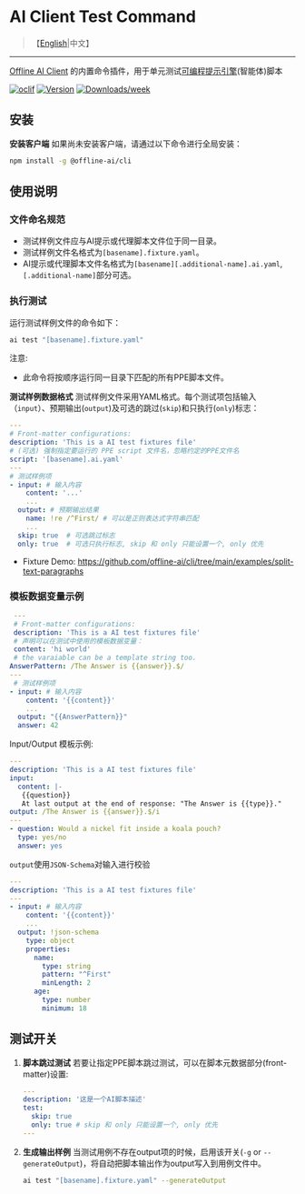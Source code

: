 # AI Client Test Command

> 【[English](./README.md)|中文】
---

[Offline AI Client](https://npmjs.org/package/@offline-ai/cli) 的内置命令插件，用于单元测试[可编程提示引擎](https://github.com/offline-ai/ppe)(智能体)脚本

[![oclif](https://img.shields.io/badge/cli-oclif-brightgreen.svg)](https://oclif.io)
[![Version](https://img.shields.io/npm/v/%40offline-ai%2Fcli-plugin-cmd-test.svg)](https://npmjs.org/package/@offline-ai/cli-plugin-cmd-test)
[![Downloads/week](https://img.shields.io/npm/dw/%40offline-ai%2Fcli-plugin-cmd-test.svg)](https://npmjs.org/package/@offline-ai/cli-plugin-cmd-test)

## 安装

**安装客户端** 如果尚未安装客户端，请通过以下命令进行全局安装：

```bash
npm install -g @offline-ai/cli
```

## 使用说明

### 文件命名规范

* 测试样例文件应与AI提示或代理脚本文件位于同一目录。
* 测试样例文件名格式为`[basename].fixture.yaml`。
* AI提示或代理脚本文件名格式为`[basename][.additional-name].ai.yaml`, `[.additional-name]`部分可选。

### 执行测试

运行测试样例文件的命令如下：

 ```bash
 ai test "[basename].fixture.yaml"
 ```

注意:

* 此命令将按顺序运行同一目录下匹配的所有PPE脚本文件。

**测试样例数据格式** 测试样例文件采用YAML格式。每个测试项包括输入（`input`）、预期输出(`output`)及可选的跳过(`skip`)和只执行(`only`)标志：

 ```yaml
 ---
 # Front-matter configurations:
 description: 'This is a AI test fixtures file'
 # (可选) 强制指定要运行的 PPE script 文件名，忽略约定的PPE文件名
 script: '[basename].ai.yaml'
 ---
 # 测试样例项
 - input: # 输入内容
     content: '...'
     ...
   output: # 预期输出结果
     name: !re /^First/ # 可以是正则表达式字符串匹配
     ...
   skip: true  # 可选跳过标志
   only: true  # 可选只执行标志, skip 和 only 只能设置一个, only 优先
 ```

* Fixture Demo: https://github.com/offline-ai/cli/tree/main/examples/split-text-paragraphs

### 模板数据变量示例

```yaml
 ---
 # Front-matter configurations:
 description: 'This is a AI test fixtures file'
 # 声明可以在测试中使用的模板数据变量：
 content: 'hi world'
 # the varaiable can be a template string too.
AnswerPattern: /The Answer is {{answer}}.$/
---
 # 测试样例项
- input: # 输入内容
    content: '{{content}}'
    ...
  output: "{{AnswerPattern}}"
  answer: 42
```

Input/Output 模板示例:

```yaml
---
description: 'This is a AI test fixtures file'
input:
  content: |-
   {{question}}
   At last output at the end of response: "The Answer is {{type}}."
output: /The Answer is {{answer}}.$/i
---
- question: Would a nickel fit inside a koala pouch?
  type: yes/no
  answer: yes
```

`output`使用`JSON-Schema`对输入进行校验

```yaml
---
description: 'This is a AI test fixtures file'
---
- input: # 输入内容
    content: '{{content}}'
    ...
  output: !json-schema
    type: object
    properties:
      name:
        type: string
        pattern: "^First"
        minLength: 2
      age:
        type: number
        minimum: 18
```

## 测试开关

1. **脚本跳过测试** 若要让指定PPE脚本跳过测试，可以在脚本元数据部分(front-matter)设置:

   ```yaml
   ---
   description: '这是一个AI脚本描述'
   test:
     skip: true
     only: true # skip 和 only 只能设置一个, only 优先
   ---
   ```

2. **生成输出样例** 当测试用例不存在output项的时候，启用该开关(`-g` or `--generateOutput`)，将自动把脚本输出作为output写入到用例文件中。

   ```bash
   ai test "[basename].fixture.yaml" --generateOutput
   ```
